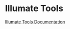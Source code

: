 # Illumate Tools

[Illumate Tools Documentation](https://illumate-studios.notion.site/IllumateTools-bcb48961ae8240e6967ccba7831f8bf8)



